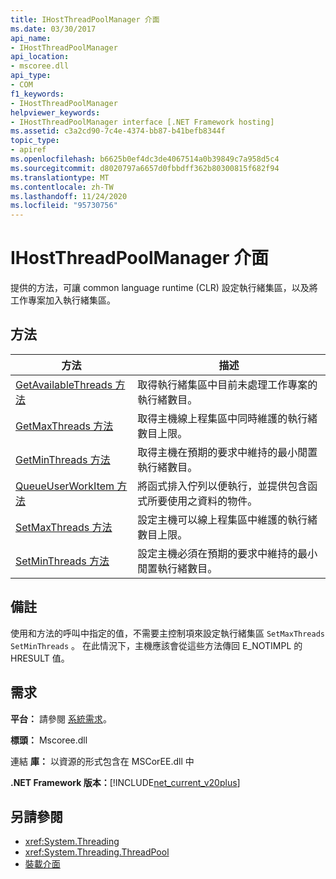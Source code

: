 ```yaml
---
title: IHostThreadPoolManager 介面
ms.date: 03/30/2017
api_name:
- IHostThreadPoolManager
api_location:
- mscoree.dll
api_type:
- COM
f1_keywords:
- IHostThreadPoolManager
helpviewer_keywords:
- IHostThreadPoolManager interface [.NET Framework hosting]
ms.assetid: c3a2cd90-7c4e-4374-bb87-b41befb8344f
topic_type:
- apiref
ms.openlocfilehash: b6625b0ef4dc3de4067514a0b39849c7a958d5c4
ms.sourcegitcommit: d8020797a6657d0fbbdff362b80300815f682f94
ms.translationtype: MT
ms.contentlocale: zh-TW
ms.lasthandoff: 11/24/2020
ms.locfileid: "95730756"
---
```

# <a name="ihostthreadpoolmanager-interface"></a>IHostThreadPoolManager 介面

提供的方法，可讓 common language runtime (CLR) 設定執行緒集區，以及將工作專案加入執行緒集區。  
  
## <a name="methods"></a>方法  
  
|方法|描述|  
|------------|-----------------|  
|[GetAvailableThreads 方法](ihostthreadpoolmanager-getavailablethreads-method.md)|取得執行緒集區中目前未處理工作專案的執行緒數目。|  
|[GetMaxThreads 方法](ihostthreadpoolmanager-getmaxthreads-method.md)|取得主機線上程集區中同時維護的執行緒數目上限。|  
|[GetMinThreads 方法](ihostthreadpoolmanager-getminthreads-method.md)|取得主機在預期的要求中維持的最小閒置執行緒數目。|  
|[QueueUserWorkItem 方法](ihostthreadpoolmanager-queueuserworkitem-method.md)|將函式排入佇列以便執行，並提供包含函式所要使用之資料的物件。|  
|[SetMaxThreads 方法](ihostthreadpoolmanager-setmaxthreads-method.md)|設定主機可以線上程集區中維護的執行緒數目上限。|  
|[SetMinThreads 方法](ihostthreadpoolmanager-setminthreads-method.md)|設定主機必須在預期的要求中維持的最小閒置執行緒數目。|  
  
## <a name="remarks"></a>備註  

 使用和方法的呼叫中指定的值，不需要主控制項來設定執行緒集區 `SetMaxThreads` `SetMinThreads` 。 在此情況下，主機應該會從這些方法傳回 E_NOTIMPL 的 HRESULT 值。  
  
## <a name="requirements"></a>需求  

 **平台：** 請參閱 [系統需求](../../get-started/system-requirements.md)。  
  
 **標頭：** Mscoree.dll  
  
 連結 **庫：** 以資源的形式包含在 MSCorEE.dll 中  
  
 **.NET Framework 版本：**[!INCLUDE[net_current_v20plus](../../../../includes/net-current-v20plus-md.md)]  
  
## <a name="see-also"></a>另請參閱

- <xref:System.Threading>
- <xref:System.Threading.ThreadPool>
- [裝載介面](hosting-interfaces.md)
